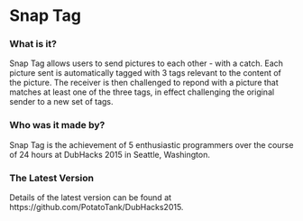 # Snap Tag
<h3> What is it?</h3>
Snap Tag allows users to send pictures to each other - with a catch. 
Each picture sent is automatically tagged with 3 tags relevant to the content of the picture. 
The receiver is then challenged to repond with a picture that matches at least one of the three tags, in effect
challenging the original sender to a new set of tags.

<h3>Who was it made by?</h3>
Snap Tag is the achievement of 5 enthusiastic programmers over the course of 24 hours at DubHacks 2015 in Seattle, Washington.

<h3>The Latest Version</h3>
Details of the latest version can be found at https://github.com/PotatoTank/DubHacks2015.
